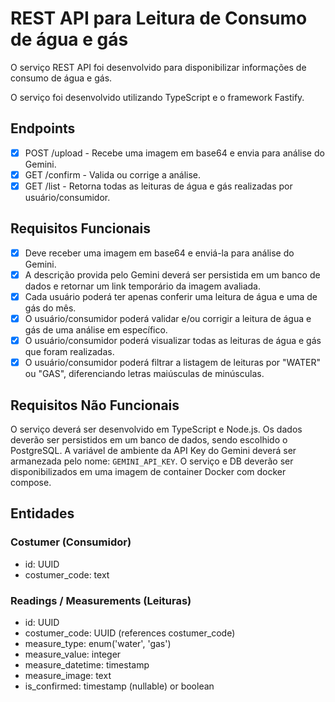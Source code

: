 # REST API para Leitura de Consumo de água e gás

O serviço REST API foi desenvolvido para disponibilizar informações de consumo
de água e gás.

O serviço foi desenvolvido utilizando TypeScript e o framework Fastify.

## Endpoints

- [X] POST /upload - Recebe uma imagem em base64 e envia para análise do Gemini.
- [X] GET /confirm - Valida ou corrige a análise.
- [X] GET /list - Retorna todas as leituras de água e gás realizadas por usuário/consumidor.

## Requisitos Funcionais

- [X] Deve receber uma imagem em base64 e enviá-la para análise do Gemini.
- [X] A descrição provida pelo Gemini deverá ser persistida em um banco de dados e
retornar um link temporário da imagem avaliada.
- [X] Cada usuário poderá ter apenas conferir uma leitura de água e uma de gás do mês.
- [X] O usuário/consumidor poderá validar e/ou corrigir a leitura de água e gás de
uma análise em específico.
- [X] O usuário/consumidor poderá visualizar todas as leituras de água e gás que
foram realizadas.
- [X] O usuário/consumidor poderá filtrar a listagem de leituras por "WATER"
ou "GAS", diferenciando letras maiúsculas de minúsculas.

## Requisitos Não Funcionais

O serviço deverá ser desenvolvido em TypeScript e Node.js.
Os dados deverão ser persistidos em um banco de dados, sendo escolhido o PostgreSQL.
A variável de ambiente da API Key do Gemini deverá ser armanezada pelo nome: `GEMINI_API_KEY`.
O serviço e DB deverão ser disponibilizados em uma imagem de container Docker
com docker compose.

## Entidades

### Costumer (Consumidor)

- id: UUID
- costumer_code: text

### Readings / Measurements (Leituras)

- id: UUID
- costumer_code: UUID (references costumer_code)
- measure_type: enum('water', 'gas')
- measure_value: integer
- measure_datetime: timestamp
- measure_image: text
- is_confirmed: timestamp (nullable) or boolean
